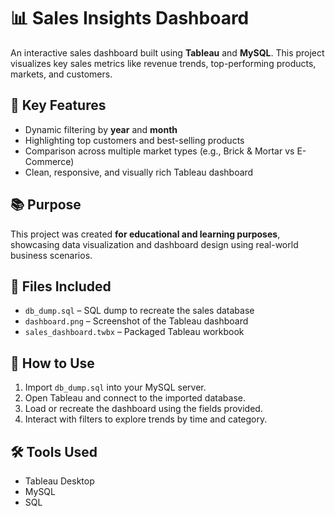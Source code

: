 # 📊 Sales Insights Dashboard

An interactive sales dashboard built using **Tableau** and **MySQL**. This project visualizes key sales metrics like revenue trends, top-performing products, markets, and customers.

## 🧠 Key Features
- Dynamic filtering by **year** and **month**
- Highlighting top customers and best-selling products
- Comparison across multiple market types (e.g., Brick & Mortar vs E-Commerce)
- Clean, responsive, and visually rich Tableau dashboard

## 📚 Purpose
This project was created **for educational and learning purposes**, showcasing data visualization and dashboard design using real-world business scenarios.

## 📁 Files Included
- `db_dump.sql` – SQL dump to recreate the sales database
- `dashboard.png` – Screenshot of the Tableau dashboard
- `sales_dashboard.twbx` – Packaged Tableau workbook

## 🚀 How to Use
1. Import `db_dump.sql` into your MySQL server.
2. Open Tableau and connect to the imported database.
3. Load or recreate the dashboard using the fields provided.
4. Interact with filters to explore trends by time and category.

## 🛠️ Tools Used
- Tableau Desktop
- MySQL
- SQL

